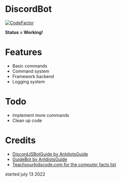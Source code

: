 # DiscordBot
<a href="https://www.codefactor.io/repository/github/mydiscordrobot/discordbot"><img src="https://www.codefactor.io/repository/github/mydiscordrobot/discordbot/badge" alt="CodeFactor" /></a><p><strong>Status = Working!</strong></p>
<h1>Features</h1>
<ul>
<li>Basic commands</li>
<li>Command system</li>
<li>Framework backend</li>
<li>Logging system</li>
</ul>
<h1>Todo</h1>
<ul>
<li>Implement more commands</li>
<li>Clean up code</li>
</ul>
<h1>Credits</h1> 
<ul>
<li><a href="https://github.com/AnIdiotsGuide/discordjs-bot-guide">DiscordJSBotGuide by AnIdiotsGuide</a></li>
<li><a href="https://github.com/AnIdiotsGuide/guidebot">GuideBot by AnIdiotsGuide</a></li>
<li><a href="https://teachyourkidscode.com/computer-facts/">Teachyourkidscode.com for the computer facts list</a></li>
</ul>
<p>started july 13 2022</p>
